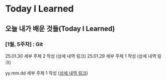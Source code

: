 # Today I Learned

## 오늘 내가 배운 것들(Today I Learned)

### [1월, 5주차] : Git

25.01.30 세부 주제 2 작성 (상세 내역 링크) 
25.01.29 세부 주제 1 작성 (상세 내역 링크)

yy.mm.dd 세부 주제 1 작성 ([상세 내역 링크](https://github.com/kakao-cloud-edu-5/til-template/blob/main/Jan/yyyy-mm-dd))
